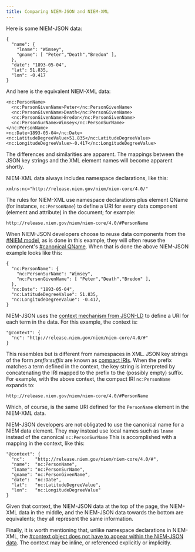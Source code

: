 ```yaml
---
title: Comparing NIEM-JSON and NIEM-XML
---
```


Here is some NIEM-JSON data:

```
{
  "name": {
    "lname": "Wimsey",
    "gname": [ "Peter","Death","Bredon" ],
  },
  "date": "1893-05-04",
  "lat": 51.835,
  "lon": -0.417
}
```

And here is the equivalent NIEM-XML data:

```
<nc:PersonName>
  <nc:PersonGivenName>Peter</nc:PersonGivenName>
  <nc:PersonGivenName>Death</nc:PersonGivenName>
  <nc:PersonGivenName>Bredon</nc:PersonGivenName>
  <nc:PersonSurName>Wimsey</nc:PersonSurName>
</nc:PersonName>
<nc:Date>1893-05-04</nc:Date>
<nc:LatitudeDegreeValue>51.835</nc:LatitudeDegreeValue>
<nc:LongitudeDegreeValue>-0.417</nc:LongitudeDegreeValue>
```

The differences and similarities are apparent. The mappings between
the JSON key strings and the XML element names will become apparent
shortly.

NIEM-XML data always includes namespace declarations, like this:

```
xmlns:nc="http://release.niem.gov/niem/niem-core/4.0/"
```

The rules for NIEM-XML use namespace declarations plus element QName
(for instance, `nc:PersonName`) to define a URI for every data
component (element and attribute) in the document; for example:

```
http://release.niem.gov/niem/niem-core/4.0/#PersonName
```

When NIEM-JSON developers choose to reuse data components from the
[#NIEM model](tbd), as is done in this example, they will often reuse the
component's [#canonical QName](tbd). When that is done the above NIEM-JSON
example looks like this:

```
{
  "nc:PersonName": {
    "nc:PersonSurName": "Wimsey",
    "nc:PersonGivenName": [ "Peter","Death","Bredon" ],
  },
  "nc:Date": "1893-05-04",
  "nc:LatitudeDegreeValue": 51.835,
  "nc:LongitudeDegreeValue": -0.417,
}
```

NIEM-JSON uses the [context mechanism from
JSON-LD](https://www.w3.org/TR/json-ld/#the-context) to define a URI
for each term in the data.  For this example, the context is:

```
"@context": {
  "nc": "http://release.niem.gov/niem/niem-core/4.0/#"
}
```

This resembles but is different from namespaces in XML. JSON key strings of
the form _prefix:suffix_ are known as [compact
IRIs](https://www.w3.org/TR/json-ld/#compact-iris). When the prefix
matches a term defined in the context, the key string is interpreted by
concatenating the IRI mapped to the prefix to the (possibly empty)
suffix.  For example, with the above context, the compact IRI
`nc:PersonName` expands to:

```
http://release.niem.gov/niem/niem-core/4.0/#PersonName
```

Which, of course, is the same URI defined for the `PersonName` element in
the NIEM-XML data.

NIEM-JSON developers are not obligated to use the canonical name for a
NIEM data element. They may instead use local names such as `lname`
instead of the canonical `nc:PersonSurName` This is accomplished with
a mapping in the context, like this:

```
"@context": {
  "nc":    "http://release.niem.gov/niem/niem-core/4.0/#",
  "name":  "nc:PersonName",
  "lname": "nc:PersonSurName",
  "gname": "nc:PersonGivenName",
  "date":  "nc:Date",
  "lat":   "nc:LatitudeDegreeValue",
  "lon":   "nc:LongitudeDegreeValue"
}
```

Given that context, the NIEM-JSON data at the top of the page, the
NIEM-XML data in the middle, and the NIEM-JSON data towards the bottom
are equivalents; they all represent the same information.

Finally, it is worth mentioning that, unlike namespace declarations in
NIEM-XML, the [#context object does not have to appear within the
NIEM-JSON data](tbd). The context may be inline, or referenced
explicitly or implicitly.


